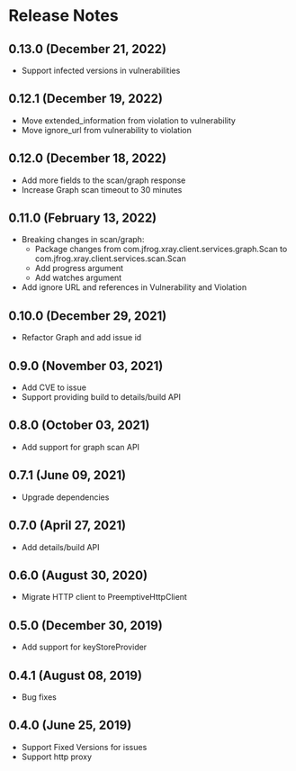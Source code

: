 # Release Notes

## 0.13.0 (December 21, 2022)
- Support infected versions in vulnerabilities

## 0.12.1 (December 19, 2022)
- Move extended_information from violation to vulnerability
- Move ignore_url from vulnerability to violation

## 0.12.0 (December 18, 2022)
- Add more fields to the scan/graph response
- Increase Graph scan timeout to 30 minutes

## 0.11.0 (February 13, 2022)
- Breaking changes in scan/graph:
  - Package changes from com.jfrog.xray.client.services.graph.Scan to com.jfrog.xray.client.services.scan.Scan
  - Add progress argument
  - Add watches argument
- Add ignore URL and references in Vulnerability and Violation

## 0.10.0 (December 29, 2021)
- Refactor Graph and add issue id

## 0.9.0 (November 03, 2021)
- Add CVE to issue
- Support providing build to details/build API

## 0.8.0 (October 03, 2021)
- Add support for graph scan API

## 0.7.1 (June 09, 2021)
- Upgrade dependencies

## 0.7.0 (April 27, 2021)

- Add details/build API

## 0.6.0 (August 30, 2020)

- Migrate HTTP client to PreemptiveHttpClient

## 0.5.0 (December 30, 2019)

- Add support for keyStoreProvider

## 0.4.1 (August 08, 2019)

- Bug fixes

## 0.4.0 (June 25, 2019)

- Support Fixed Versions for issues
- Support http proxy
